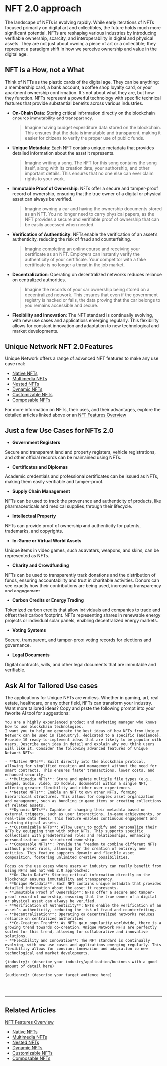 # NFT 2.0 approach

The landscape of NFTs is evolving rapidly. While early iterations of NFTs focused primarily on digital art and collectibles, the future holds much more significant potential. NFTs are reshaping various industries by introducing verifiable ownership, scarcity, and interoperability in digital and physical assets. They are not just about owning a piece of art or a collectible; they represent a paradigm shift in how we perceive ownership and value in the digital age.

## NFT is a How, not a What 

Think of NFTs as the plastic cards of the digital age. They can be anything: a membership card, a bank account, a coffee shop loyalty card, or your apartment ownership confirmation. It's not about what they are, but how they function. NFTs represent a powerful technology with specific technical features that provide substantial benefits across various industries.

- **On-Chain Data**: Storing critical information directly on the blockchain ensures immutability and transparency. 

  > Imagine having budget expenditure data stored on the blockchain. This ensures that the data is immutable and transparent, making it easier for citizens to verify the proper use of public funds.

- **Unique Metadata**: Each NFT contains unique metadata that provides detailed information about the asset it represents. 

  > Imagine writing a song. The NFT for this song contains the song itself, along with its creation date, your authorship, and other important details. This ensures that no one else can ever claim rights to your work.

- **Immutable Proof of Ownership**: NFTs offer a secure and tamper-proof record of ownership, ensuring that the true owner of a digital or physical asset can always be verified.

  > Imagine owning a car and having the ownership documents stored as an NFT. You no longer need to carry physical papers, as the NFT provides a secure and verifiable proof of ownership that can be easily accessed when needed.

- **Verification of Authenticity**: NFTs enable the verification of an asset’s authenticity, reducing the risk of fraud and counterfeiting. 

  > Imagine completing an online course and receiving your certificate as an NFT. Employers can instantly verify the authenticity of your certificate. Your competitor with a fake certificate is no longer a threat in the job market.

- **Decentralization**: Operating on decentralized networks reduces reliance on centralized authorities. 

  > Imagine the records of your car ownership being stored on a decentralized network. This ensures that even if the government registry is hacked or fails, the data proving that the car belongs to you remains accessible and secure.

- **Flexibility and Innovation**: The NFT standard is continually evolving, with new use cases and applications emerging regularly. This flexibility allows for constant innovation and adaptation to new technological and market developments. 

## Unique Network NFT 2.0 Features
Unique Network offers a range of advanced NFT features to make any use case real:

- [Native NFTs](nft-features/native.md)
- [Multimedia NFTs](nft-features/multimedia.md)
- [Nested NFTs](nft-features/nested.md)
- [Dynamic NFTs](nft-features/dynamic.md)
- [Customizable NFTs](nft-features/customizable.md)
- [Composable NFTs](nft-features/composable.md)

For more information on NFTs, their uses, and their advantages, explore the detailed articles linked above or an [NFT Features Overview](token-types/nft.md)
 
## Just a few Use Cases for NFTs 2.0

- **Government Registers**

Secure and transparent land and property registers, vehicle registrations, and other official records can be maintained using NFTs. 

- **Certificates and Diplomas**

Academic credentials and professional certificates can be issued as NFTs, making them easily verifiable and tamper-proof. 

- **Supply Chain Management**

NFTs can be used to track the provenance and authenticity of products, like pharmaceuticals and medical supplies, through their lifecycle. 

- **Intellectual Property**

NFTs can provide proof of ownership and authenticity for patents, trademarks, and copyrights. 

- **In-Game or Virtual World Assets**

Unique items in video games, such as avatars, weapons, and skins, can be represented as NFTs. 

- **Charity and Crowdfunding**

NFTs can be used to transparently track donations and the distribution of funds, ensuring accountability and trust in charitable activities. Donors can see exactly how their contributions are being used, increasing transparency and engagement.

- **Carbon Credits or Energy Trading**

Tokenized carbon credits that allow individuals and companies to trade and offset their carbon footprint. NFTs representing shares in renewable energy projects or individual solar panels, enabling decentralized energy markets.

- **Voting Systems**

Secure, transparent, and tamper-proof voting records for elections and governance.

- **Legal Documents**

Digital contracts, wills, and other legal documents that are immutable and verifiable.

## Ask AI for Tailored Use cases 

The applications for Unique NFTs are endless. Whether in gaming, art, real estate, healthcare, or any other field, NFTs can transform your industry. Want more tailored ideas? Copy and paste the following prompt into your favorite AI tool for suggestions:

```plaintext
You are a highly experienced product and marketing manager who knows how to use blockchain technologies.
I want you to help me generate the best ideas of how NFTs from Unique Network can be used in {industry}, dedicated to a specific {audience}. Provide 10 ready-to-implement ideas that are likely to be popular with users. Describe each idea in detail and explain why you think users will like it. Consider the following advanced features of Unique Network NFTs:

- **Native NFTs**: Built directly into the blockchain protocol, allowing for simplified creation and management without the need for smart contracts. This ensures faster transactions, lower costs, and enhanced security.
- **Multimedia NFTs**: Store and update multiple file types (e.g., images, audio, video, 3D models, documents) within a single NFT, offering greater flexibility and richer user experiences.
- **Nested NFTs**: Enable an NFT to own other NFTs, forming hierarchical structures. This allows for complex asset organization and management, such as bundling in-game items or creating collections of related assets.
- **Dynamic NFTs**: Capable of changing their metadata based on external triggers, such as user interactions, in-game achievements, or real-time data feeds. This feature enables continuous engagement and evolving digital assets.
- **Customizable NFTs**: Allow users to modify and personalize their NFTs by equipping them with other NFTs. This supports specific collections with predetermined roles and relationships, enhancing personalization and structured ownership.
- **Composable NFTs**: Provide the freedom to combine different NFTs without preset rules, allowing for the creation of entirely new entities. This feature supports dynamic and flexible asset composition, fostering unlimited creative possibilities.

Focus on the use cases where users or industry can really benefit from using NFTs and not web 2.0 approaches:
- **On-Chain Data**: Storing critical information directly on the blockchain ensures immutability and transparency.
- **Unique Metadata**: Each NFT contains unique metadata that provides detailed information about the asset it represents.
- **Immutable Proof of Ownership**: NFTs offer a secure and tamper-proof record of ownership, ensuring that the true owner of a digital or physical asset can always be verified.
- **Verification of Authenticity**: NFTs enable the verification of an asset’s authenticity, reducing the risk of fraud and counterfeiting.
- **Decentralization**: Operating on decentralized networks reduces reliance on centralized authorities.
- **Co-Creation Trend**: As NFTs gain popularity worldwide, there is a growing trend towards co-creation. Unique Network NFTs are perfectly suited for this trend, allowing for collaborative and innovative solutions.
- **Flexibility and Innovation**: The NFT standard is continually evolving, with new use cases and applications emerging regularly. This flexibility allows for constant innovation and adaptation to new technological and market developments.

{industry}: (describe your industry/application/business with a good amount of detail here)

{audience}: (describe your target audience here)
```

<br>

<br>

---

## Related Articles

[NFT Features Overview](../token-types/nft.md)

- [Native NFTs](../nft-features/native.md)
- [Multimedia NFTs](../nft-features/multimedia.md)
- [Nested NFTs](../nft-features/nested.md)
- [Dynamic NFTs](../nft-features/dynamic.md)
- [Customizable NFTs](../nft-features/customizable.md)
- [Composable NFTs](../nft-features/composable.md)
